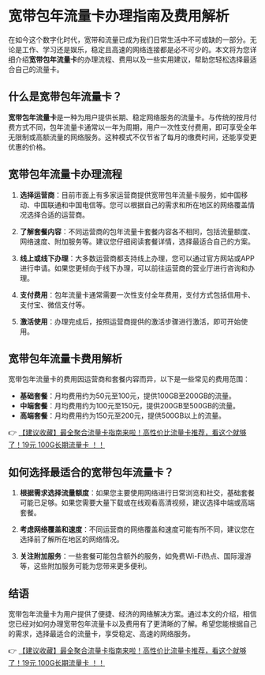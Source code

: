 # 宽带包年流量卡办理指南及费用解析

在如今这个数字化时代，宽带和流量已成为我们日常生活中不可或缺的一部分。无论是工作、学习还是娱乐，稳定且高速的网络连接都是必不可少的。本文将为您详细介绍**宽带包年流量卡**的办理流程、费用以及一些实用建议，帮助您轻松选择最适合自己的流量卡。

## 什么是宽带包年流量卡？

**宽带包年流量卡**是一种为用户提供长期、稳定网络服务的流量卡。与传统的按月付费方式不同，包年流量卡通常以一年为周期，用户一次性支付费用，即可享受全年无限制或高额流量的网络服务。这种模式不仅节省了每月的缴费时间，还能享受更优惠的价格。

## 宽带包年流量卡办理流程

1. **选择运营商**：目前市面上有多家运营商提供宽带包年流量卡服务，如中国移动、中国联通和中国电信等。您可以根据自己的需求和所在地区的网络覆盖情况选择合适的运营商。

2. **了解套餐内容**：不同运营商的包年流量卡套餐内容各不相同，包括流量额度、网络速度、附加服务等。建议您仔细阅读套餐详情，选择最适合自己的方案。

3. **线上或线下办理**：大多数运营商都支持线上办理，您可以通过官方网站或APP进行申请。如果您更倾向于线下办理，可以前往运营商的营业厅进行咨询和办理。

4. **支付费用**：包年流量卡通常需要一次性支付全年费用，支付方式包括信用卡、支付宝、微信支付等。

5. **激活使用**：办理完成后，按照运营商提供的激活步骤进行激活，即可开始使用。

## 宽带包年流量卡费用解析

宽带包年流量卡的费用因运营商和套餐内容而异，以下是一些常见的费用范围：

- **基础套餐**：月均费用约为50元至100元，提供100GB至200GB的流量。
- **中端套餐**：月均费用约为100元至150元，提供200GB至500GB的流量。
- **高端套餐**：月均费用约为150元至200元，提供500GB以上的流量。

👉 [【建议收藏】最全聚合流量卡指南来啦！高性价比流量卡推荐，看这个就够了！19元 100G长期流量卡 ！！](https://bit.ly/Liuliangka)

## 如何选择最适合的宽带包年流量卡？

1. **根据需求选择流量额度**：如果您主要使用网络进行日常浏览和社交，基础套餐可能已足够。如果您需要大量下载或在线观看高清视频，建议选择中端或高端套餐。

2. **考虑网络覆盖和速度**：不同运营商的网络覆盖和速度可能有所不同，建议您在选择前了解所在地区的网络情况。

3. **关注附加服务**：一些套餐可能包含额外的服务，如免费Wi-Fi热点、国际漫游等，这些附加服务可能为您带来更多便利。

## 结语

宽带包年流量卡为用户提供了便捷、经济的网络解决方案。通过本文的介绍，相信您已经对如何办理宽带包年流量卡以及费用有了更清晰的了解。希望您能根据自己的需求，选择最适合的流量卡，享受稳定、高速的网络服务。

👉 [【建议收藏】最全聚合流量卡指南来啦！高性价比流量卡推荐，看这个就够了！19元 100G长期流量卡 ！！](https://bit.ly/Liuliangka)